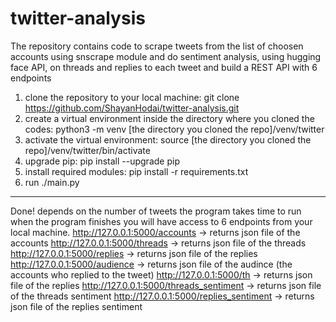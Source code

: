 # twitter-analysis
The repository contains code to scrape tweets from the list of choosen accounts using snscrape module and do sentiment analysis, using hugging face API, on threads and replies to each tweet and build a REST API with 6 endpoints 


1. clone the repository to your local machine:
git clone https://github.com/ShayanHodai/twitter-analysis.git
2. create a virtual environment inside the directory where you cloned the codes:
python3 -m venv [the directory you cloned the repo]/venv/twitter
3. activate the virtual environment:
source [the directory you cloned the repo]/venv/twitter/bin/activate
4. upgrade pip:
pip install --upgrade pip
5. install required modules: 
pip install -r requirements.txt
6. run ./main.py
-----------------------------------------------------------------------------------------------------------------------------------------------------------
Done! depends on the number of tweets the program takes time to run
when the program finishes you will have access to 6 endpoints from your local machine.
http://127.0.0.1:5000/accounts -> returns json file of the accounts
http://127.0.0.1:5000/threads -> returns json file of the threads
http://127.0.0.1:5000/replies -> returns json file of the replies
http://127.0.0.1:5000/audience -> returns json file of the audince (the accounts who replied to the tweet)
http://127.0.0.1:5000/th -> returns json file of the replies
http://127.0.0.1:5000/threads_sentiment -> returns json file of the threads sentiment
http://127.0.0.1:5000/replies_sentiment -> returns json file of the replies sentiment

